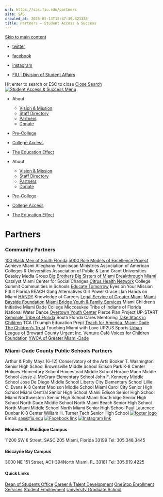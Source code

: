 ```yaml
---
url: https://sas.fiu.edu/partners
site: SAS
crawled_at: 2025-05-13T13:47:39.821328
title: Partners – Student Access & Success
---
```


[Skip to main content](https://sas.fiu.edu/partners/#ajax-content-wrap)
  * [twitter ](https://twitter.com/FIU_sas)
  * [facebook ](https://www.facebook.com/SASFIU/?skip_nax_wizard=true)
  * [instagram ](https://www.instagram.com/fiu_sas/)


  * [FIU | Division of Student Affairs](https://studentaffairs.fiu.edu)


Hit enter to search or ESC to close
[Close Search ](https://sas.fiu.edu/partners/)
[ ![Student Access & Success](https://sas.fiu.edu/wp-content/uploads/2016/09/logo.png) ](https://sas.fiu.edu)
[ Menu ](https://sas.fiu.edu/partners/#mobile-menu)
  * About
    * [Vision & Mission](https://sas.fiu.edu/vision-mission/)
    * [Staff Directory](https://sas.fiu.edu/staff/)
    * [Partners](https://sas.fiu.edu/partners/)
    * [Donate](https://ignite.fiu.edu/give-now/giving-opportunities/units-and-divisions/student-access-and-success/support-the-mission/index.html)
  * [Pre-College](https://sas.fiu.edu/pre-collegiate-programs/)
  * [College Access](https://sas.fiu.edu/college-access/)
  * [The Education Effect](https://sas.fiu.edu/edeffect/)


  * About
    * [Vision & Mission](https://sas.fiu.edu/vision-mission/)
    * [Staff Directory](https://sas.fiu.edu/staff/)
    * [Partners](https://sas.fiu.edu/partners/)
    * [Donate](https://ignite.fiu.edu/give-now/giving-opportunities/units-and-divisions/student-access-and-success/support-the-mission/index.html)
  * [Pre-College](https://sas.fiu.edu/pre-collegiate-programs/)
  * [College Access](https://sas.fiu.edu/college-access/)
  * [The Education Effect](https://sas.fiu.edu/edeffect/)


# Partners
### Community Partners
[100 Black Men of South Florida](https://100blackmensf.org) [5000 Role Models of Excellence Project](https://www.5000rolemodels.com) Achieve Miami Alleghany Franciscan Ministries Association of American Colleges & Universities Association of Public & Land Grant Universities Beasley Media Group [Big Brothers Big Sisters of Miami](https://bbbsmiami.org) [Breakthrough Miami](https://breakthroughmiami.org) Catalyst Miami Center for Social Changes [Citrus Health Network](https://www.citrushealth.org) College Summit Communities in Schools [Educate Tomorrow](https://www.educatetomorrow.org/) Eyes on Your Mission FitLit Florida REACH Gang Alternatives Girl Power Grace Llan Hands on Miami [HANDY](https://handyinc.org) Knowledge of Careers [Legal Service of Greater Miami](https://www.legalservicesmiami.org) [Miami Bayside Foundation](https://miamibaysidefoundation.org/education/) [Miami Bridge Youth & Family Services](https://miamibridge.org) Miami Children’s Initiative Miami Dade College Miccosukee Tribe of Indians of Florida National Water Dance [Overtown Youth Center](https://overtownyouth.org) Pierce Plan Project UP-START [Seminole Tribe of Florida](https://csss.semtribe.com) South Florida Cares Mentoring [Take Stock in Children](http://www.takestockinchildren.org) TCA (Triumph Education Prep) [Teach for America, Miami-Dade](https://www.teachforamerica.org/where-we-work/miami-dade) [The Children’s Trust](https://www.thechildrenstrust.org) Touching Miami with Love UP2US Sports [Urban League of Broward County](https://www.ulbroward.org) Urgent Inc. [Venture Café](https://venturecafemiami.org) [Voices for Children Foundation](https://beavoice.org) [YWCA of Greater Miami-Dade](https://www.ywca-miami.org/)
### Miami-Dade County Public Schools Partners
Arthur & Polly Mays (6-12) Conservatory of the Arts Booker T. Washington Senior High School Brownsville Middle School Edison Park K-8 Center Holmes Elementary School Homestead Middle School Horace Mann Middle School Jesse J. McCrary Elementary School John F. Kennedy Middle School Jose De Diego Middle School Liberty City Elementary School Lillie C. Evans K-8 Center Madison Middle School Miami Carol City Senior High School Miami Central Senior High School Miami Edison Senior High School Miami Northwestern Senior High School Miami Southridge Senior High School North Dade Middle School North Miami Beach Senior High School North Miami Middle School North Miami Senior High School Paul Laurence Dunbar K-8 Center William H. Turner Tech Senior High School
[![footer logo](http://sas.fiu.edu/wp-content/uploads/2016/12/logo-footer.png)](http://fiu.edu)
Email: sas@fiu.edu
[![Facebook link](https://sas.fiu.edu/wp-content/uploads/2016/12/facebook-icon.png)](https://www.facebook.com/FIU-Student-Access-Success-697711650397025/?skip_nax_wizard=true) [![Instagram link](https://sas.fiu.edu/wp-content/uploads/2016/12/instagram-icon.png)](https://www.instagram.com/fiu_sas/)
#### Modesto A. Maidique Campus
11200 SW 8 Street, SASC 205 Miami, Florida 33199
Tel: 305.348.3445
#### Biscayne Bay Campus
3000 NE 151 Street, AC1-394North Miami, FL 33181
Tel: 305.919.4225
#### Quick Links
[Dean of Students Office](https://dasa.fiu.edu/all-departments/dean-of-students/) [Career & Talent Development](https://career.fiu.edu/) [OneStop Enrollment Services](http://onestop.fiu.edu/) [Student Employment](https://hr.fiu.edu/prospective-employees/) [University Graduate School](http://gradschool.fiu.edu/)

